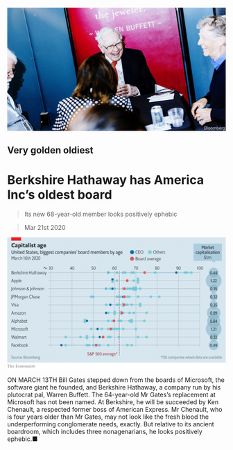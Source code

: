 ![](./images/20200321_WBP502.jpg)

## Very golden oldiest

# Berkshire Hathaway has America Inc’s oldest board

> Its new 68-year-old member looks positively ephebic

> Mar 21st 2020

![](./images/20200321_WBC773.png)

ON MARCH 13TH Bill Gates stepped down from the boards of Microsoft, the software giant he founded, and Berkshire Hathaway, a company run by his plutocrat pal, Warren Buffett. The 64-year-old Mr Gates’s replacement at Microsoft has not been named. At Berkshire, he will be succeeded by Ken Chenault, a respected former boss of American Express. Mr Chenault, who is four years older than Mr Gates, may not look like the fresh blood the underperforming conglomerate needs, exactly. But relative to its ancient boardroom, which includes three nonagenarians, he looks positively ephebic.■